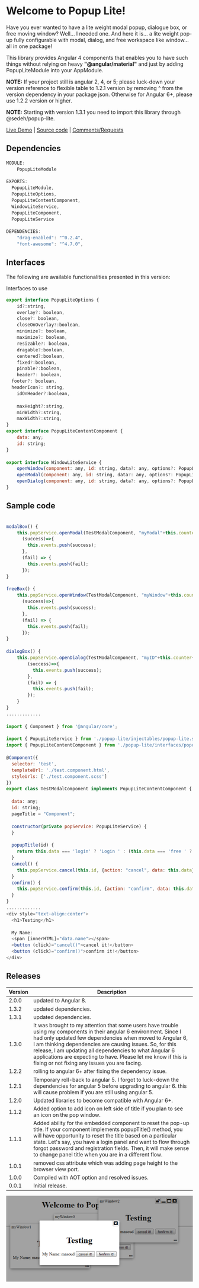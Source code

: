

# Welcome to Popup Lite!

Have you ever wanted to have a lite weight modal popup, dialogue box, or free moving window? Well... I needed one. And here it is... a lite weight pop-up fully configurable with modal, dialog, and free workspace like window... all in one package!

This library provides Angular 4 components that enables you to have such things without relying on heavy **"@angular/material"** and just by adding PopupLiteModule into your AppModule.

**NOTE:** If your project still is angular 2, 4, or 5; please luck-down your version reference to flexible table to 1.2.1 version by removing ^ from the version dependency in your package json. Otherwise for Angular 6+, please use 1.2.2 version or higher.

**NOTE:** Starting with version 1.3.1 you need to import this library through @sedeh/popup-lite.

[Live Demo](https://popup-lite.stackblitz.io) | [Source code](https://github.com/msalehisedeh/popup-lite/tree/master/src/app) | [Comments/Requests](https://github.com/msalehisedeh/popup-lite/issues)

## Dependencies

```javascript
MODULE: 
	PopupLiteModule

EXPORTS:
  PopupLiteModule,
  PopupLiteOptions,
  PopupLiteContentComponent,
  WindowLiteService,
  PopupLiteComponent,
  PopupLiteService

DEPENDENCIES: 
    "drag-enabled": "^0.2.4",
    "font-awesome": "^4.7.0",
```

## Interfaces

The following are available functionalities presented in this version:

Interfaces to use
```javascript
export interface PopupLiteOptions {
	id?:string,
	overlay?: boolean,
	close?: boolean,
	closeOnOverlay?:boolean,
	minimize?: boolean,
	maximize?: boolean,
	resizable?: boolean,
	dragable?:boolean,
	centered?:boolean,
	fixed?:boolean,
	pinable?:boolean,
	header?: boolean,
  footer?: boolean,
  headerIcon?: string,
	idOnHeader?:boolean,

	maxHeight?:string,
	minWidth?:string,
	maxWidth?:string,
}
export interface PopupLiteContentComponent {
	data: any;
	id: string;
}

export interface WindowLiteService {
	openWindow(component: any, id: string, data?: any, options?: PopupLiteOptions): Observable<any>;
	openModal(component: any, id: string, data?: any, options?: PopupLiteOptions): Observable<any>;
	openDialog(component: any, id: string, data?: any, options?: PopupLiteOptions): Observable<any>;
}
```

## Sample code

```javascript

modalBox() {
    this.popService.openModal(TestModalComponent, "myModal"+this.counter++, {name: "masoud", status:"login"}, {iconHeader: 'fa fa-lock', idOnHeader: true}).subscribe( 
      (success)=>{
        this.events.push(success);
      },
      (fail) => {
        this.events.push(fail);
      });
}

freeBox() {
    this.popService.openWindow(TestModalComponent, "myWindow"+this.counter++, {name: "masoud", status:"free"}).subscribe( 
      (success)=>{
        this.events.push(success);
      },
      (fail) => {
        this.events.push(fail);
      });
}

dialogBox() {
    this.popService.openDialog(TestModalComponent, "myID"+this.counter++, {name: "masoud", status:"dialog"}).subscribe( 
        (success)=>{
          this.events.push(success);
        },
        (fail) => {
          this.events.push(fail);
        });
    }
}
.............

import { Component } from '@angular/core';

import { PopupLiteService } from './popup-lite/injectables/popup-lite.service';
import { PopupLiteContentComponent } from './popup-lite/interfaces/popup-lite.interface';

@Component({
  selector: 'test',
  templateUrl: './test.component.html',
  styleUrls: ['./test.component.scss']
})
export class TestModalComponent implements PopupLiteContentComponent {
 
  data: any;
  id: string;
  pageTitle = "Component";

  constructor(private popService: PopupLiteService) {
  }
 
  popupTitle(id) {
    return this.data === 'login' ? 'Login ' : (this.data === 'free ' ? 'Free Goodies ' : 'Dialogue ') + id;
  }
  cancel() {
    this.popService.cancel(this.id, {action: "cancel", data: this.data});
  }
  confirm() {
    this.popService.confirm(this.id, {action: "confirm", data: this.data});
  }
}
.............
<div style="text-align:center">
  <h1>Testing</h1>

  My Name:
  <span [innerHTML]="data.name"></span>
  <button (click)="cancel()">cancel it!</button>
  <button (click)="confirm()">confirm it!</button>
</div>

```

## Releases

| Version  |Description                                                                                                                                  |
|----------|---------------------------------------------------------------------------------------------------------------------------------------------|
|2.0.0     |updated to Angular 8.                                                                                                                        |
|1.3.2     |updated dependencies.                                                                                                                        |
|1.3.1     |updated dependencies.                                                                                                                        |
|1.3.0     |It was brought to my attention that some users have trouble using my components in their angular 6 environment. Since I had only updated few dependencies when moved to Angular 6, I am thinking dependencies are causing issues. So, for this release, I am updating all dependencies to what Angular 6 applications are expecting to have. Please let me know if this is fixing or not fixing any issues you are facing.  |
|1.2.2     |rolling to angular 6+ after fixing the dependency issue.                                                                                     |
|1.2.1     |Temporary roll-back to angular 5. I forgot to luck-down the dependencies for angular 5 before upgrading to angular 6. this will cause problem if you are still using angular 5.   |
|1.2.0     |Updated libraries to become compatible with Angular 6+.                                                                                      |
|1.1.2     |Added option to add icon on left side of title if you plan to see an icon on the pop window.                                                 |
|1.1.1     |Added ability for the embedded component to reset the pop-up title. If your component implements popupTitle() method, you will have opportunity to reset the title based on a particular state. Let's say, you have a login panel and want to flow through forgot password and registration fields. Then, it will make sense to change panel title when you are in a different flow.  |
|1.0.1     |removed css attribute which was adding page height to the browser view port.                                                                 |
|1.0.0     |Compiled with AOT option and resolved issues.                                                                                                |
|0.0.1     |Initial release.                                                                                                                             |



![alt text](https://raw.githubusercontent.com/msalehisedeh/popup-lite/master/sample.png  "What you would see when a pop-up lite is used")

